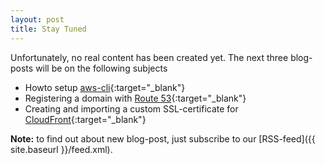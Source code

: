 ```yaml
---
layout: post
title: Stay Tuned
---
```


Unfortunately, no real content has been created yet. The next three blog-posts will be on the following subjects

* Howto setup [aws-cli](http://aws.amazon.com/cli/){:target="_blank"}
* Registering a domain with [Route 53](http://aws.amazon.com/route53/){:target="_blank"}
* Creating and importing a custom SSL-certificate for [CloudFront](http://aws.amazon.com/cloudfront/){:target="_blank"}

**Note:** to find out about new blog-post, just subscribe to our [RSS-feed]({{ site.baseurl }}/feed.xml).
